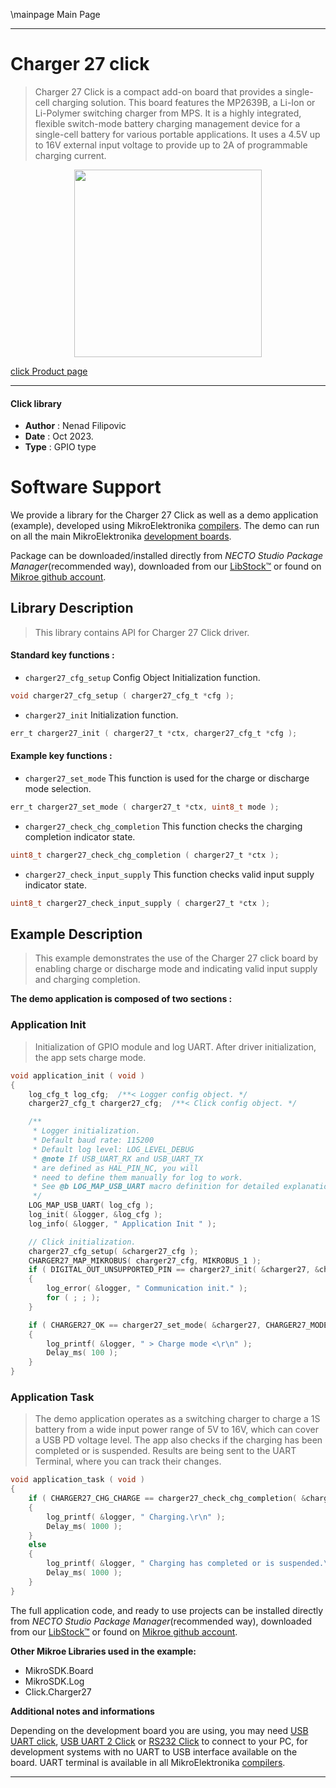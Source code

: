 \mainpage Main Page

---
# Charger 27 click

> Charger 27 Click is a compact add-on board that provides a single-cell charging solution. This board features the MP2639B, a Li-Ion or Li-Polymer switching charger from MPS. It is a highly integrated, flexible switch-mode battery charging management device for a single-cell battery for various portable applications. It uses a 4.5V up to 16V external input voltage to provide up to 2A of programmable charging current.

<p align="center">
  <img src="https://download.mikroe.com/images/click_for_ide/charger27_click.png" height=300px>
</p>

[click Product page](https://www.mikroe.com/charger-27-click)

---


#### Click library

- **Author**        : Nenad Filipovic
- **Date**          : Oct 2023.
- **Type**          : GPIO type


# Software Support

We provide a library for the Charger 27 Click
as well as a demo application (example), developed using MikroElektronika
[compilers](https://www.mikroe.com/necto-studio).
The demo can run on all the main MikroElektronika [development boards](https://www.mikroe.com/development-boards).

Package can be downloaded/installed directly from *NECTO Studio Package Manager*(recommended way), downloaded from our [LibStock&trade;](https://libstock.mikroe.com) or found on [Mikroe github account](https://github.com/MikroElektronika/mikrosdk_click_v2/tree/master/clicks).

## Library Description

> This library contains API for Charger 27 Click driver.

#### Standard key functions :

- `charger27_cfg_setup` Config Object Initialization function.
```c
void charger27_cfg_setup ( charger27_cfg_t *cfg );
```

- `charger27_init` Initialization function.
```c
err_t charger27_init ( charger27_t *ctx, charger27_cfg_t *cfg );
```

#### Example key functions :

- `charger27_set_mode` This function is used for the charge or discharge mode selection.
```c
err_t charger27_set_mode ( charger27_t *ctx, uint8_t mode );
```

- `charger27_check_chg_completion` This function checks the charging completion indicator state.
```c
uint8_t charger27_check_chg_completion ( charger27_t *ctx );
```

- `charger27_check_input_supply` This function checks valid input supply indicator state.
```c
uint8_t charger27_check_input_supply ( charger27_t *ctx );
```

## Example Description

> This example demonstrates the use of the Charger 27 click board 
> by enabling charge or discharge mode and 
> indicating valid input supply and charging completion.

**The demo application is composed of two sections :**

### Application Init

> Initialization of GPIO module and log UART.
> After driver initialization, the app sets charge mode.

```c
void application_init ( void ) 
{
    log_cfg_t log_cfg;  /**< Logger config object. */
    charger27_cfg_t charger27_cfg;  /**< Click config object. */

    /** 
     * Logger initialization.
     * Default baud rate: 115200
     * Default log level: LOG_LEVEL_DEBUG
     * @note If USB_UART_RX and USB_UART_TX 
     * are defined as HAL_PIN_NC, you will 
     * need to define them manually for log to work. 
     * See @b LOG_MAP_USB_UART macro definition for detailed explanation.
     */
    LOG_MAP_USB_UART( log_cfg );
    log_init( &logger, &log_cfg );
    log_info( &logger, " Application Init " );

    // Click initialization.
    charger27_cfg_setup( &charger27_cfg );
    CHARGER27_MAP_MIKROBUS( charger27_cfg, MIKROBUS_1 );
    if ( DIGITAL_OUT_UNSUPPORTED_PIN == charger27_init( &charger27, &charger27_cfg ) ) 
    {
        log_error( &logger, " Communication init." );
        for ( ; ; );
    }

    if ( CHARGER27_OK == charger27_set_mode( &charger27, CHARGER27_MODE_CHARGE ) )
    {
        log_printf( &logger, " > Charge mode <\r\n" );
        Delay_ms( 100 );
    }
}
```

### Application Task

> The demo application operates as a switching charger to charge a 1S battery 
> from a wide input power range of 5V to 16V, which can cover a USB PD voltage level.
> The app also checks if the charging has been completed or is suspended.
> Results are being sent to the UART Terminal, where you can track their changes.

```c
void application_task ( void ) 
{
    if ( CHARGER27_CHG_CHARGE == charger27_check_chg_completion( &charger27 ) )
    {
        log_printf( &logger, " Charging.\r\n" );
        Delay_ms( 1000 );
    }
    else
    {
        log_printf( &logger, " Charging has completed or is suspended.\r\n" );
        Delay_ms( 1000 );
    }
}
```

The full application code, and ready to use projects can be installed directly from *NECTO Studio Package Manager*(recommended way), downloaded from our [LibStock&trade;](https://libstock.mikroe.com) or found on [Mikroe github account](https://github.com/MikroElektronika/mikrosdk_click_v2/tree/master/clicks).

**Other Mikroe Libraries used in the example:**

- MikroSDK.Board
- MikroSDK.Log
- Click.Charger27

**Additional notes and informations**

Depending on the development board you are using, you may need
[USB UART click](https://www.mikroe.com/usb-uart-click),
[USB UART 2 Click](https://www.mikroe.com/usb-uart-2-click) or
[RS232 Click](https://www.mikroe.com/rs232-click) to connect to your PC, for
development systems with no UART to USB interface available on the board. UART
terminal is available in all MikroElektronika
[compilers](https://shop.mikroe.com/compilers).

---
